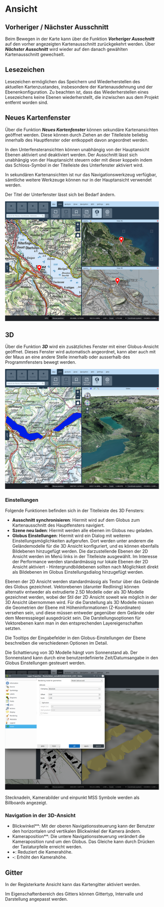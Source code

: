 <!-- WARNING: This file is autogenerated by csv2md.py -->
# Ansicht


## <a name="sec0"></a>Vorheriger / Nächster Ausschnitt

Beim Bewegen in der Karte kann über die Funktion **_Vorheriger Ausschnitt_** auf den vorher angezeigten Kartenausschnitt zurückgekehrt werden. Über **_Nächster Ausschnitt_** wird wieder auf den danach gewählten Kartenausschnitt gewechselt.


## <a name="sec1"></a>Lesezeichen

Lesezeichen ermöglichen das Speichern und Wiederherstellen des aktuellen Kartenzustandes, insbesondere der Kartenausdehnung und der Ebenenkonfiguration. Zu beachten ist, dass das Wiederherstellen eines Lesezeichens keine Ebenen wiederherstellt, die inzwischen aus dem Projekt entfernt worden sind.


## <a name="sec2"></a>Neues Kartenfenster

Über die Funktion **_Neues Kartenfenster_** können sekundäre Kartenansichten geöffnet werden. Diese können durch Ziehen an der Titelleiste beliebig innerhalb des Hauptfenster oder entkoppelt davon angeordnet werden.

In den Unterfensteransichten können unabhängig von der Hauptansicht Ebenen aktiviert und deaktiviert werden. Der Ausschnitt lässt sich unabhängig von der Hauptansicht steuern oder mit dieser koppeln indem das Schloss-Symbol in der Titelleiste des Unterfenster aktiviert wird.

In sekundären Kartenansichten ist nur das Navigationswerkzeug verfügbar, sämtliche weitere Werkzeuge können nur in der Hauptansicht verwendet werden.

Der Titel der Unterfenster lässt sich bei Bedarf ändern.

<img src="../../media/image13.png" />


## <a name="sec3"></a>3D

Über die Funktion **_3D_** wird ein zusätzliches Fenster mit einer Globus-Ansicht geöffnet. Dieses Fenster wird automatisch angeordnet, kann aber auch mit der Maus an eine andere Stelle innerhalb oder ausserhalb des Programmfensters bewegt werden.

<img src="../../media/image14.png" />

### Einstellungen

Folgende Funktionen befinden sich in der Titelleiste des 3D Fensters:

+ **Ausschnitt synchronisieren**: Hiermit wird auf dem Globus zum Kartenausschnitt des Hauptfensters navigiert.
+ **Szene neu laden**: Hiermit werden alle ebenen im Globus neu geladen.
+ **Globus Einstellungen**: Hiermit wird ein Dialog mit weiteren Einstellungsmöglichkeiten aufgerufen. Dort werden unter anderem die Geländemodelle für die 3D Ansicht konfiguriert, und es können ebenfalls Bildebenen hinzugefügt werden. Die darzustellende Ebenen der 2D Ansicht werden im Menü links in der Titelleiste ausgewählt. Im Interesse der Performance werden standardmässig nur lokale Ebenen der 2D Ansicht aktiviert - Hintergrundbildebenen sollten nach Möglichkeit direkt als Bildebenen im Globus Einstellungsdialog hinzugefügt werden.

Ebenen der 2D Ansicht werden standardmässig als Textur über das Gelände des Globus gezeichnet. Vektorebenen (darunter Redlining) können alternativ entweder als extrudierte 2.5D Modelle oder als 3D Modelle gezeichnet werden, wobei der Stil der 2D Ansicht soweit wie möglich in der 3D Ansicht übernommen wird. Für die Darstellung als 3D Modelle müssen die Geometrien der Ebene mit Höheninformationen (Z-Koordinaten) versehen sein, und diese müssen entweder gegenüber dem Gelände oder dem Meeresspiegel ausgedrückt sein. Die Darstellungsoptionen für Vektorebenen kann man in den entsprechenden Layereigenschaften setzten.

Die Tooltips der Eingabefelder in den Globus-Einstellungen der Ebene beschreiben die verschiedenen Optionen im Detail.

Die Schattierung von 3D Modelle hängt vom Sonnenstand ab. Der Sonnenstand kann durch eine benutzerdefinierte Zeit/Datumsangabe in den Globus Einstellungen gesteuert werden.

<img src="../../media/image15.png" />

Stecknadeln, Kamerabilder und einpunkt MSS Symbole werden als Billboards angezeigt.


### Navigation in der 3D-Ansicht

+ Blickwinkel**: Mit der oberen Navigationssteuerung kann der Benutzer den horizontalen und vertikalen Blickwinkel der Kamera ändern.
+ Kameraposition**: Die untere Navigationssteuerung verändert die Kameraposition rund um den Globus. Das Gleiche kann durch Drücken der Tastaturpfeile erreicht werden.
+ **+**: Reduziert die Kamerahöhe.
+ **-**: Erhöht den Kamerahöhe.


## <a name="sec4"></a>Gitter

In der Registerkarte Ansicht kann das Kartengitter aktiviert werden.

Im Eigenschaftenbereich des Gitters können Gittertyp, Intervalle und Darstellung angepasst werden.

